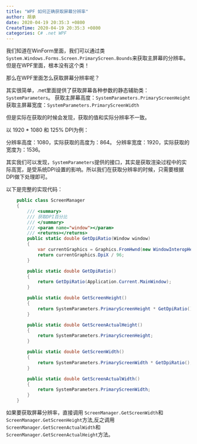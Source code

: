 ```yaml
---
title: "WPF 如何正确获取屏幕分辨率"
author: 胡承
date: 2020-04-19 20:35:3 +0800
CreateTime: 2020-04-19 20:35:3 +0800
categories: C# .net WPF
---
```


我们知道在WinForm里面，我们可以通过类`System.Windows.Forms.Screen.PrimaryScreen.Bounds`来获取主屏幕的分辨率。但是在WPF里面，根本没有这个类！

<!-- more -->

那么在WPF里面怎么获取屏幕分辨率呢？

其实很简单，.net里面提供了获取屏幕各种参数的静态辅助类：`SystemParameters`。
获取主屏幕高度：`SystemParameters.PrimaryScreenHeight`
获取主屏幕宽度：`SystemParameters.PrimaryScreenWidth`

但是实际在获取的时候会发现，获取的值和实际分辨率不一致。

以 1920 * 1080 和 125% DPI为例：


分辨率高度：1080，实际获取的高度为：864。
分辨率宽度：1920，实际获取的宽度为：1536。

其实我们可以发现，`SystemParameters`提供的接口，其实是获取渲染过程中的实际高宽，是受系统DPI设置的影响。所以我们在获取分辨率的时候，只需要根据DPI做下处理即可。

以下是完整的实现代码：

```cs
    public class ScreenManager
    {
        /// <summary>
        /// 获取DPI百分比
        /// </summary>
        /// <param name="window"></param>
        /// <returns></returns>
        public static double GetDpiRatio(Window window)
        {
            var currentGraphics = Graphics.FromHwnd(new WindowInteropHelper(window).Handle);
            return currentGraphics.DpiX / 96;
        }

        public static double GetDpiRatio()
        {
            return GetDpiRatio(Application.Current.MainWindow);
        }

        public static double GetScreenHeight()
        {
            return SystemParameters.PrimaryScreenHeight * GetDpiRatio();
        }

        public static double GetScreenActualHeight()
        {
            return SystemParameters.PrimaryScreenHeight;
        }

        public static double GetScreenWidth()
        {
            return SystemParameters.PrimaryScreenWidth * GetDpiRatio();
        }

        public static double GetScreenActualWidth()
        {
            return SystemParameters.PrimaryScreenWidth;
        }
    }

```

如果要获取屏幕分辨率，直接调用 `ScreenManager.GetScreenWidth`和`ScreenManager.GetScreenHeight`方法,反之调用`ScreenManager.GetScreenActualWidth`和`ScreenManager.GetScreenActualHeight`方法。